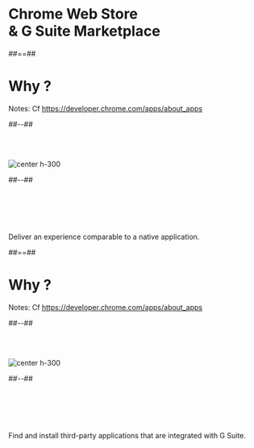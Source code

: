 <!-- .slide: class="transition-white sfeir-bg-blue" -->

# Chrome Web Store <br>& G Suite Marketplace

##==##

<!-- .slide: class="two-column-layout" -->

# Why ?

Notes:
Cf https://developer.chrome.com/apps/about_apps

##--##

<br><br>

![center h-300](./assets/images/store/Chrome-App-List-icon.png)

##--##

<br><br><br><br>

<p class="quotation">
Deliver an experience comparable to a native application.
</p>

##==##

<!-- .slide: class="two-column-layout" -->

# Why ?

Notes:
Cf https://developer.chrome.com/apps/about_apps

##--##

<br><br>

![center h-300](./assets/images/gsuite-marketplace-logo.svg)

##--##

<br><br><br><br>

<p class="quotation">
Find and install third-party applications that are integrated with G Suite.
</p>
